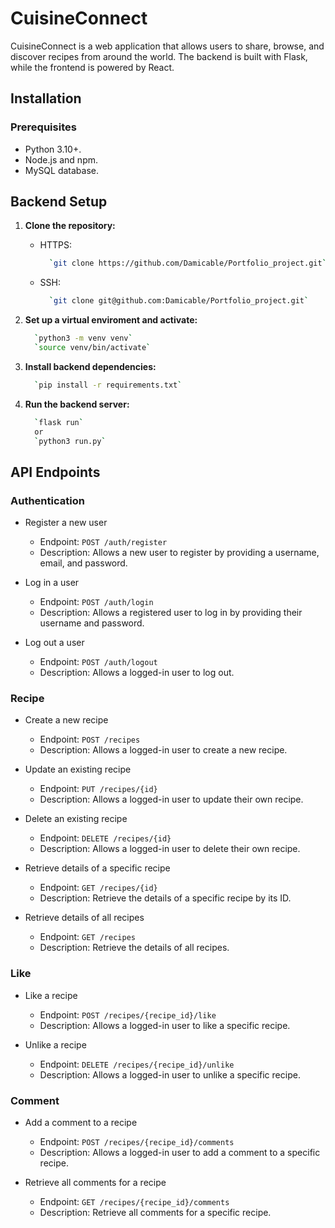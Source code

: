 # CuisineConnect

CuisineConnect is a web application that allows users to share, browse, and discover recipes from around the world. The backend is built with Flask, while the frontend is powered by React.

## Installation

### Prerequisites

* Python 3.10+.
* Node.js and npm.
* MySQL database.

## Backend Setup

1. **Clone the repository:**

    * HTTPS:

      ```bash
        `git clone https://github.com/Damicable/Portfolio_project.git`

    * SSH:

      ```bash
        `git clone git@github.com:Damicable/Portfolio_project.git`

2. **Set up a virtual enviroment and activate:**

      ```bash
        `python3 -m venv venv`
        `source venv/bin/activate`

3. **Install backend dependencies:**

      ```bash
        `pip install -r requirements.txt`

4. **Run the backend server:**

      ```bash
        `flask run`
        or
        `python3 run.py`

## API Endpoints

### Authentication

* Register a new user

  * Endpoint: `POST /auth/register`
  * Description: Allows a new user to register by providing a username, email, and password.

* Log in a user

  * Endpoint: `POST /auth/login`
  * Description: Allows a registered user to log in by providing their username and password.

* Log out a user

  * Endpoint: `POST /auth/logout`
  * Description: Allows a logged-in user to log out.

### Recipe

* Create a new recipe

  * Endpoint: `POST /recipes`
  * Description: Allows a logged-in user to create a new recipe.

* Update an existing recipe

  * Endpoint: `PUT /recipes/{id}`
  * Description: Allows a logged-in user to update their own recipe.

* Delete an existing recipe

  * Endpoint: `DELETE /recipes/{id}`
  * Description: Allows a logged-in user to delete their own recipe.

* Retrieve details of a specific recipe

  * Endpoint: `GET /recipes/{id}`
  * Description: Retrieve the details of a specific recipe by its ID.

* Retrieve details of all recipes

  * Endpoint: `GET /recipes`
  * Description: Retrieve the details of all recipes.

### Like

* Like a recipe

  * Endpoint: `POST /recipes/{recipe_id}/like`
  * Description: Allows a logged-in user to like a specific recipe.

* Unlike a recipe

  * Endpoint: `DELETE /recipes/{recipe_id}/unlike`
  * Description: Allows a logged-in user to unlike a specific recipe.

### Comment

* Add a comment to a recipe

  * Endpoint: `POST /recipes/{recipe_id}/comments`
  * Description: Allows a logged-in user to add a comment to a specific recipe.

* Retrieve all comments for a recipe

  * Endpoint: `GET /recipes/{recipe_id}/comments`
  * Description: Retrieve all comments for a specific recipe.
